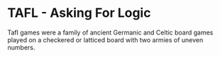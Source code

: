 TAFL - Asking For Logic
=======================

Tafl games were a family of ancient Germanic and Celtic board games played on a checkered or latticed board with two armies of uneven numbers.
